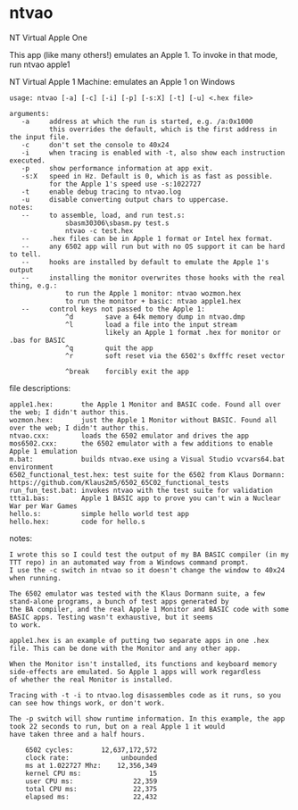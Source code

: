 # ntvao
NT Virtual Apple One

This app (like many others!) emulates an Apple 1. To invoke in that mode, run ntvao apple1

NT Virtual Apple 1 Machine: emulates an Apple 1 on Windows

    usage: ntvao [-a] [-c] [-i] [-p] [-s:X] [-t] [-u] <.hex file>

    arguments:
       -a     address at which the run is started, e.g. /a:0x1000
              this overrides the default, which is the first address in the input file.
       -c     don't set the console to 40x24
       -i     when tracing is enabled with -t, also show each instruction executed.
       -p     show performance information at app exit.
       -s:X   speed in Hz. Default is 0, which is as fast as possible.
              for the Apple 1's speed use -s:1022727
       -t     enable debug tracing to ntvao.log
       -u     disable converting output chars to uppercase.
    notes:
       --     to assemble, load, and run test.s:
                  sbasm30306\sbasm.py test.s
                  ntvao -c test.hex
       --     .hex files can be in Apple 1 format or Intel hex format.
       --     any 6502 app will run but with no OS support it can be hard to tell.
       --     hooks are installed by default to emulate the Apple 1's output
       --     installing the monitor overwrites those hooks with the real thing, e.g.:
                  to run the Apple 1 monitor: ntvao wozmon.hex
                  to run the monitor + basic: ntvao apple1.hex
       --     control keys not passed to the Apple 1:
                  ^d        save a 64k memory dump in ntvao.dmp
                  ^l        load a file into the input stream
                            likely an Apple 1 format .hex for monitor or .bas for BASIC
                  ^q        quit the app
                  ^r        soft reset via the 6502's 0xfffc reset vector

                  ^break    forcibly exit the app
  
file descriptions:

    apple1.hex:       the Apple 1 Monitor and BASIC code. Found all over the web; I didn't author this.
    wozmon.hex:       just the Apple 1 Monitor without BASIC. Found all over the web; I didn't author this.
    ntvao.cxx:        loads the 6502 emulator and drives the app
    mos6502.cxx:      the 6502 emulator with a few additions to enable Apple 1 emulation
    m.bat:            builds ntvao.exe using a Visual Studio vcvars64.bat environment
    6502_functional_test.hex: test suite for the 6502 from Klaus Dormann: https://github.com/Klaus2m5/6502_65C02_functional_tests
    run_fun_test.bat: invokes ntvao with the test suite for validation
    ttta1.bas:        Apple 1 BASIC app to prove you can't win a Nuclear War per War Games
    hello.s:          simple hello world test app
    hello.hex:        code for hello.s

notes:
    
    I wrote this so I could test the output of my BA BASIC compiler (in my TTT repo) in an automated way from a Windows command prompt.
    I use the -c switch in ntvao so it doesn't change the window to 40x24 when running.
    
    The 6502 emulator was tested with the Klaus Dormann suite, a few stand-alone programs, a bunch of test apps generated by
    the BA compiler, and the real Apple 1 Monitor and BASIC code with some BASIC apps. Testing wasn't exhaustive, but it seems
    to work.
    
    apple1.hex is an example of putting two separate apps in one .hex file. This can be done with the Monitor and any other app.
    
    When the Monitor isn't installed, its functions and keyboard memory side-effects are emulated. So Apple 1 apps will work regardless
    of whether the real Monitor is installed.
    
    Tracing with -t -i to ntvao.log disassembles code as it runs, so you can see how things work, or don't work.
    
    The -p switch will show runtime information. In this example, the app took 22 seconds to run, but on a real Apple 1 it would
    have taken three and a half hours.
    
        6502 cycles:       12,637,172,572
        clock rate:             unbounded
        ms at 1.022727 Mhz:    12,356,349
        kernel CPU ms:                 15
        user CPU ms:               22,359
        total CPU ms:              22,375
        elapsed ms:                22,432
    
    
    
    
